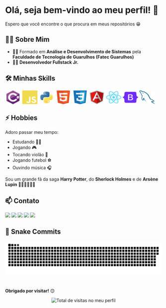 # Olá, seja bem-vindo ao meu perfil! 👋

Espero que você encontre o que procura em meus repositórios 😁

## 👨‍🎓 Sobre Mim

- 👨‍🎓 Formado em **Análise e Desenvolvimento de Sistemas** pela **Faculdade de Tecnologia de Guarulhos (Fatec Guarulhos)**
- 👨‍💻 **Desenvolvedor Fullstack Jr.**

## 🛠️ Minhas Skills

<div style="display: inline_block">
  <img align="center" alt="Csharp" title="C#" height="45" width="50" src="https://raw.githubusercontent.com/devicons/devicon/master/icons/csharp/csharp-original.svg"/>
  <img align="center" alt="Javascript" title="Javascript" height="45" width="50" src="https://raw.githubusercontent.com/devicons/devicon/master/icons/javascript/javascript-plain.svg"/>
  <img align="center" alt="Python" title="Python" height="45" width="50" src="https://raw.githubusercontent.com/devicons/devicon/master/icons/python/python-original.svg"/>
  <img align="center" alt="HTML" title="HTML" height="45" width="50" src="https://raw.githubusercontent.com/devicons/devicon/master/icons/html5/html5-original.svg"/>
  <img align="center" alt="CSS" title="CSS" height="45" width="50" src="https://raw.githubusercontent.com/devicons/devicon/master/icons/css3/css3-original.svg"/>
  <img align="center" alt="AngularJS" title="AngularJS" height="45" width="50" src="https://raw.githubusercontent.com/devicons/devicon/master/icons/angularjs/angularjs-original.svg"/>
  <img align="center" alt="ReactJS" title="ReactJS" height="45" width="50" src="https://raw.githubusercontent.com/devicons/devicon/master/icons/react/react-original.svg"/>
  <img align="center" alt="Bootstrap" title="Boostratp" height="45" width="50" src="https://raw.githubusercontent.com/devicons/devicon/master/icons/bootstrap/bootstrap-plain.svg"/>
  <img align="center" alt="SQL" title="SQL" height="45" width="50" src="https://raw.githubusercontent.com/devicons/devicon/master/icons/mysql/mysql-original.svg"/>
</div>

## ⚡ Hobbies

Adoro passar meu tempo:
- Estudando 👨‍💻
- Jogando 🎮
- Tocando violão 🎼
- Jogando futebol ⚽
- Ouvindo música 🎧

Sou um grande fã da saga **Harry Potter**, do **Sherlock Holmes** e de **Arsène Lupin** 🧙🕵🏼‍♂️🕴🏼

## 📫 Contato

<div style="display: inline_block">
  <a href="https://web.facebook.com/gabriel.soaresgomes.1" target="_blank" rel="external"><img src="https://img.shields.io/badge/Facebook-1877F2?style=for-the-badge&logo=facebook&logoColor=white"></a>
  <a href="mailto:bielsgm@gmail.com" target="_blank" rel="external"><img src="https://img.shields.io/badge/Gmail-D14836?style=for-the-badge&logo=gmail&logoColor=white"></a>
  <a href="https://www.linkedin.com/in/soaresgomes/" target="_blank" rel="external"><img src="https://img.shields.io/badge/-LinkedIn-%230077B5?style=for-the-badge&logo=linkedin&logoColor=white"></a> 
  <a href="https://www.instagram.com/__gabrielsg/" target="_blank" rel="external"><img src="https://img.shields.io/badge/-Instagram-%23E4405F?style=for-the-badge&logo=instagram&logoColor=white"></a>
  <a href="https://wa.me/5511999995567" target="_blank" rel="external"><img src="https://img.shields.io/badge/WhatsApp-25D366?style=for-the-badge&logo=whatsapp&logoColor=white"></a>
</div>

## 🐍 Snake Commits

![Snake animation](https://github.com/gabrielsoaresg/gabrielsoaresg/blob/output/github-contribution-grid-snake.svg)

#
**Obrigado por visitar!** 😊

<div align="center">

![Total de visitas no meu perfil](https://komarev.com/ghpvc/?username=gabrielsoaresg&style=flat-square&color=blue) 

</div>
